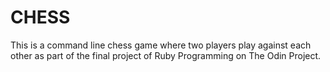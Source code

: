 # CHESS

This is a command line chess game where two players play against each other as part of the final project of Ruby Programming on The Odin Project.
